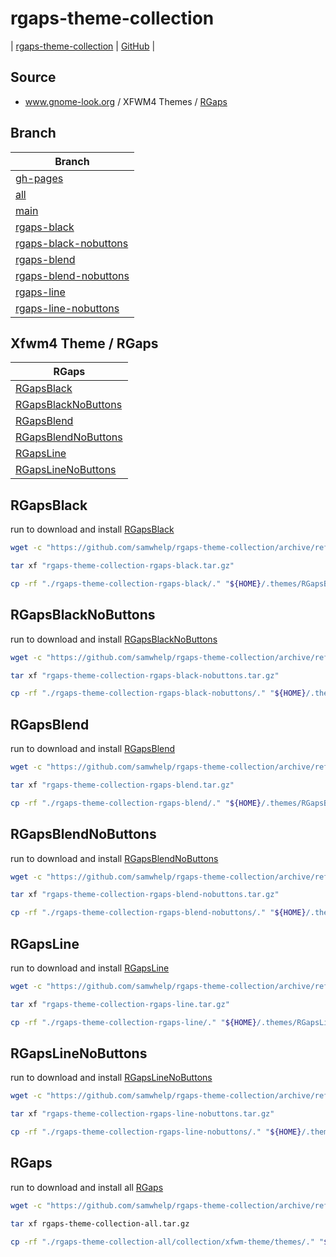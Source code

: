

# rgaps-theme-collection

| [rgaps-theme-collection](https://samwhelp.github.io/rgaps-theme-collection/) | [GitHub](https://github.com/samwhelp/rgaps-theme-collection) |


## Source

* www.gnome-look.org / XFWM4 Themes / [RGaps](https://www.gnome-look.org/p/1174081/)


## Branch

| Branch |
| --- |
| [gh-pages](https://github.com/samwhelp/rgaps-theme-collection/tree/gh-pages) |
| [all](https://github.com/samwhelp/rgaps-theme-collection/tree/all) |
| [main](https://github.com/samwhelp/rgaps-theme-collection/tree/main) |
| [rgaps-black](https://github.com/samwhelp/rgaps-theme-collection/tree/rgaps-black) |
| [rgaps-black-nobuttons](https://github.com/samwhelp/rgaps-theme-collection/tree/rgaps-black-nobuttons) |
| [rgaps-blend](https://github.com/samwhelp/rgaps-theme-collection/tree/rgaps-blend) |
| [rgaps-blend-nobuttons](https://github.com/samwhelp/rgaps-theme-collection/tree/rgaps-blend-nobuttons) |
| [rgaps-line](https://github.com/samwhelp/rgaps-theme-collection/tree/rgaps-line) |
| [rgaps-line-nobuttons](https://github.com/samwhelp/rgaps-theme-collection/tree/rgaps-line-nobuttons) |


## Xfwm4 Theme / RGaps

| RGaps |
| --- |
| [RGapsBlack](#rgapsblack) | [GitHub](https://github.com/samwhelp/rgaps-theme-collection/tree/rgaps-black) |
| [RGapsBlackNoButtons](#rgapsblacknobuttons) | [GitHub](https://github.com/samwhelp/rgaps-theme-collection/tree/rgaps-black-nobuttons) |
| [RGapsBlend](#rgapsblend) | [GitHub](https://github.com/samwhelp/rgaps-theme-collection/tree/rgaps-blend) |
| [RGapsBlendNoButtons](#rgapsblendnobuttons) | [GitHub](https://github.com/samwhelp/rgaps-theme-collection/tree/rgaps-blend-nobuttons) |
| [RGapsLine](#rgapsline) | [GitHub](https://github.com/samwhelp/rgaps-theme-collection/tree/rgaps-line) |
| [RGapsLineNoButtons](#rgapslinenobuttons) | [GitHub](https://github.com/samwhelp/rgaps-theme-collection/tree/rgaps-line-nobuttons) |


## RGapsBlack

run to download and install [RGapsBlack](https://github.com/samwhelp/rgaps-theme-collection/tree/rgaps-black)

``` sh
wget -c "https://github.com/samwhelp/rgaps-theme-collection/archive/refs/heads/rgaps-black.tar.gz" -O "rgaps-theme-collection-rgaps-black.tar.gz"

tar xf "rgaps-theme-collection-rgaps-black.tar.gz"

cp -rf "./rgaps-theme-collection-rgaps-black/." "${HOME}/.themes/RGapsBlack"
```


## RGapsBlackNoButtons

run to download and install [RGapsBlackNoButtons](https://github.com/samwhelp/rgaps-theme-collection/tree/rgaps-black-nobuttons)

``` sh
wget -c "https://github.com/samwhelp/rgaps-theme-collection/archive/refs/heads/rgaps-black-nobuttons.tar.gz" -O "rgaps-theme-collection-rgaps-black-nobuttons.tar.gz"

tar xf "rgaps-theme-collection-rgaps-black-nobuttons.tar.gz"

cp -rf "./rgaps-theme-collection-rgaps-black-nobuttons/." "${HOME}/.themes/RGapsBlackNoButtons"
```


## RGapsBlend

run to download and install [RGapsBlend](https://github.com/samwhelp/rgaps-theme-collection/tree/rgaps-blend)

``` sh
wget -c "https://github.com/samwhelp/rgaps-theme-collection/archive/refs/heads/rgaps-blend.tar.gz" -O "rgaps-theme-collection-rgaps-blend.tar.gz"

tar xf "rgaps-theme-collection-rgaps-blend.tar.gz"

cp -rf "./rgaps-theme-collection-rgaps-blend/." "${HOME}/.themes/RGapsBlend"
```


## RGapsBlendNoButtons

run to download and install [RGapsBlendNoButtons](https://github.com/samwhelp/rgaps-theme-collection/tree/rgaps-blend-nobuttons)

``` sh
wget -c "https://github.com/samwhelp/rgaps-theme-collection/archive/refs/heads/rgaps-blend-nobuttons.tar.gz" -O "rgaps-theme-collection-rgaps-blend-nobuttons.tar.gz"

tar xf "rgaps-theme-collection-rgaps-blend-nobuttons.tar.gz"

cp -rf "./rgaps-theme-collection-rgaps-blend-nobuttons/." "${HOME}/.themes/RGapsBlendNoButtons"
```


## RGapsLine

run to download and install [RGapsLine](https://github.com/samwhelp/rgaps-theme-collection/tree/rgaps-line)

``` sh
wget -c "https://github.com/samwhelp/rgaps-theme-collection/archive/refs/heads/rgaps-line.tar.gz" -O "rgaps-theme-collection-rgaps-line.tar.gz"

tar xf "rgaps-theme-collection-rgaps-line.tar.gz"

cp -rf "./rgaps-theme-collection-rgaps-line/." "${HOME}/.themes/RGapsLine"
```


## RGapsLineNoButtons

run to download and install [RGapsLineNoButtons](https://github.com/samwhelp/rgaps-theme-collection/tree/rgaps-black)

``` sh
wget -c "https://github.com/samwhelp/rgaps-theme-collection/archive/refs/heads/rgaps-line-nobuttons.tar.gz" -O "rgaps-theme-collection-rgaps-line-nobuttons.tar.gz"

tar xf "rgaps-theme-collection-rgaps-line-nobuttons.tar.gz"

cp -rf "./rgaps-theme-collection-rgaps-line-nobuttons/." "${HOME}/.themes/RGapsLineNoButtons"
```


## RGaps

run to download and install all [RGaps](https://github.com/samwhelp/rgaps-theme-collection/tree/all)

``` sh
wget -c "https://github.com/samwhelp/rgaps-theme-collection/archive/refs/heads/all.tar.gz" -O "rgaps-theme-collection-all.tar.gz"

tar xf rgaps-theme-collection-all.tar.gz

cp -rf "./rgaps-theme-collection-all/collection/xfwm-theme/themes/." "${HOME}/.themes"
```
